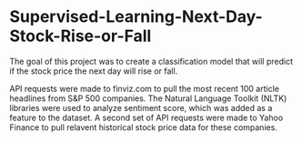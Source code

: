 # Supervised-Learning-Next-Day-Stock-Rise-or-Fall
The goal of this project was to create a classification model that will predict if the stock price the next day will rise or fall.

API requests were made to finviz.com to pull the most recent 100 article headlines from S&P 500 companies.
The Natural Language Toolkit (NLTK) libraries were used to analyze sentiment score, which was added as a feature to the dataset.
A second set of API requests were made to Yahoo Finance to pull relavent historical stock price data for these companies.



